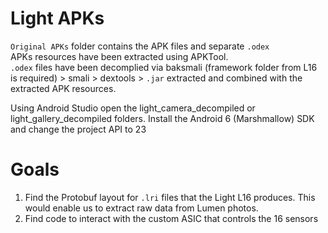 # Light APKs

```Original APKs``` folder contains the APK files and separate ```.odex```  
APKs resources have been extracted using APKTool.  
```.odex``` files have been decomplied via baksmali (framework folder from L16 is required) > smali > dextools > ```.jar``` extracted and combined with the extracted APK resources.

Using Android Studio open the light_camera_decompiled or light_gallery_decompiled folders. 
Install the Android 6 (Marshmallow) SDK and change the project API to 23

# Goals
1) Find the Protobuf layout for ```.lri``` files that the Light L16 produces. This would enable us to extract raw data from Lumen photos.  
2) Find code to interact with the custom ASIC that controls the 16 sensors
